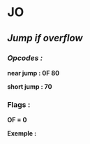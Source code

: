 # JO

## *Jump if overflow*

### *Opcodes :*

**near jump : 0F 80**

**short jump : 70**

### Flags :

**OF = 0**

 

**Exemple :**